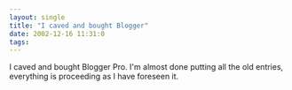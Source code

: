 ```yaml
---
layout: single
title: "I caved and bought Blogger"
date: 2002-12-16 11:31:0
tags: 
---
```


I caved and bought Blogger Pro. I'm almost done putting all the old entries, everything is proceeding as I have foreseen it.

